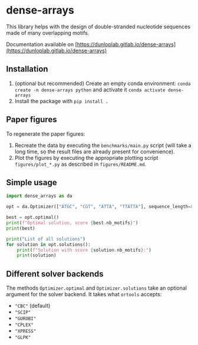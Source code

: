 # dense-arrays

This library helps with the design of double-stranded nucleotide sequences made of many overlapping motifs.

Documentation available on [https://dunloplab.gitlab.io/dense-arrays](https://dunloplab.gitlab.io/dense-arrays)

## Installation

1. (optional but recommended) Create an empty conda environment: `conda create -n dense-arrays python` and activate it `conda activate dense-arrays`
2. Install the package with `pip install .`

## Paper figures

To regenerate the paper figures:

1. Recreate the data by executing the `benchmarks/main.py` script (will take a long time, so the result files are already present for convenience).
2. Plot the figures by executing the appropriate plotting script `figures/plot_*.py` as described in `figures/README.md`.

## Simple usage

``` python
import dense_arrays as da

opt = da.Optimizer(["ATGC", "CGT", "ATTA", "TTATTA"], sequence_length=8)

best = opt.optimal()
print(f"Optimal solution, score {best.nb_motifs}")
print(best)

print("List of all solutions")
for solution in opt.solutions():
    print(f"Solution with score {solution.nb_motifs}:")
    print(solution)
```

## Different solver backends

The methods `Optimizer.optimal` and `Optimizer.solutions` take an optional argument for the solver backend. It takes what `ortools` accepts:

* `"CBC"` (default)
* `"SCIP"`
* `"GUROBI"`
* `"CPLEX"`
* `"XPRESS"`
* `"GLPK"`
